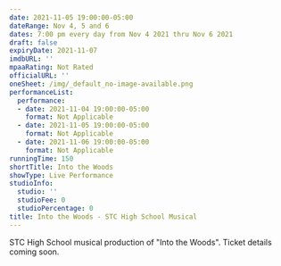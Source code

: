```yaml
---
date: 2021-11-05 19:00:00-05:00
dateRange: Nov 4, 5 and 6
dates: 7:00 pm every day from Nov 4 2021 thru Nov 6 2021
draft: false
expiryDate: 2021-11-07
imdbURL: ''
mpaaRating: Not Rated
officialURL: ''
oneSheet: /img/_default_no-image-available.png
performanceList:
  performance:
  - date: 2021-11-04 19:00:00-05:00
    format: Not Applicable
  - date: 2021-11-05 19:00:00-05:00
    format: Not Applicable
  - date: 2021-11-06 19:00:00-05:00
    format: Not Applicable
runningTime: 150
shortTitle: Into the Woods
showType: Live Performance
studioInfo:
  studio: ''
  studioFee: 0
  studioPercentage: 0
title: Into the Woods - STC High School Musical
---
```


STC High School musical production of "Into the Woods".  Ticket details coming soon.